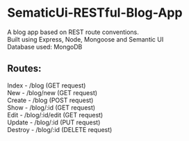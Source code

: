 # SematicUi-RESTful-Blog-App
A blog app based on REST route conventions.<br />
Built using Express, Node, Mongoose and Semantic UI<br />
Database used: MongoDB<br />

## Routes:
Index - /blog (GET request)<br />
New - /blog/new (GET request)<br />
Create - /blog (POST request)<br />
Show - /blog/:id (GET request)<br />
Edit - /blog/:id/edit (GET request)<br />
Update - /blog/:id (PUT request)<br />
Destroy - /blog/:id (DELETE request)<br />

